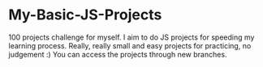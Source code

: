 # My-Basic-JS-Projects
100 projects challenge for myself. I aim to do JS projects for speeding my learning process.  Really, really small and easy projects for practicing, no judgement :)
You can access the projects through new branches. 
